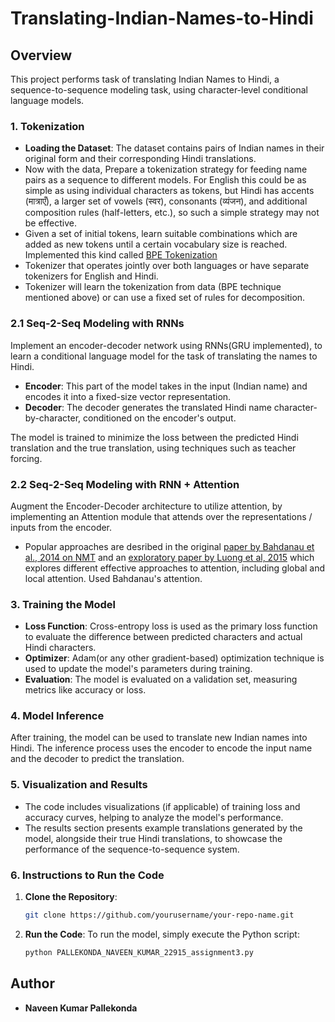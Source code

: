 # Translating-Indian-Names-to-Hindi


## Overview

This project performs task of translating Indian Names to Hindi, a sequence-to-sequence modeling task, using character-level conditional language models.

### 1. **Tokenization**
- **Loading the Dataset**: The dataset contains pairs of Indian names in their original form and their corresponding Hindi translations.
- Now with the data, Prepare a tokenization strategy for feeding name pairs as a sequence to different models. For English this could be as simple as using individual characters as tokens, but Hindi has accents (मात्राएँ), a larger set of vowels (स्वर), consonants (व्यंजन), and additional composition rules (half-letters, etc.), so such a simple strategy may not be effective.
- Given a set of initial tokens, learn suitable combinations which are added as new tokens until a certain vocabulary size is reached. Implemented this kind called [BPE Tokenization](https://arxiv.org/abs/1508.07909)
- Tokenizer that operates jointly over both languages or have separate tokenizers for English and Hindi.
- Tokenizer will learn the tokenization from data (BPE technique mentioned above) or can use a fixed set of rules for decomposition.

### 2.1 **Seq-2-Seq Modeling with RNNs**
   Implement an encoder-decoder network using RNNs(GRU implemented), to learn a conditional language model for the task of translating the names to Hindi.
   
   - **Encoder**: This part of the model takes in the input (Indian name) and encodes it into a fixed-size vector representation.
   - **Decoder**: The decoder generates the translated Hindi name character-by-character, conditioned on the encoder's output.
   
   The model is trained to minimize the loss between the predicted Hindi translation and the true translation, using techniques such as teacher forcing.

### 2.2 **Seq-2-Seq Modeling with RNN + Attention**
  Augment the Encoder-Decoder architecture to utilize attention, by implementing an Attention module that attends over the representations / inputs from the encoder.

- Popular approaches are desribed in the original [paper by Bahdanau et al., 2014 on NMT](https://arxiv.org/abs/1409.0473) and an [exploratory paper by Luong et al, 2015](https://arxiv.org/abs/1508.04025) which explores different effective approaches to attention, including global and local attention. Used Bahdanau's attention.

### 3. **Training the Model**
   - **Loss Function**: Cross-entropy loss is used as the primary loss function to evaluate the difference between predicted characters and actual Hindi characters.
   - **Optimizer**: Adam(or any other gradient-based) optimization technique is used to update the model's parameters during training.
   - **Evaluation**: The model is evaluated on a validation set, measuring metrics like accuracy or loss.

### 4. **Model Inference**
   After training, the model can be used to translate new Indian names into Hindi. The inference process uses the encoder to encode the input name and the decoder to predict the translation.

### 5. **Visualization and Results**
   - The code includes visualizations (if applicable) of training loss and accuracy curves, helping to analyze the model's performance.
   - The results section presents example translations generated by the model, alongside their true Hindi translations, to showcase the performance of the sequence-to-sequence system.

### 6. **Instructions to Run the Code**
   1. **Clone the Repository**:
      ```bash
      git clone https://github.com/yourusername/your-repo-name.git
      ```
   2. **Run the Code**:
      To run the model, simply execute the Python script:
      ```bash
      python PALLEKONDA_NAVEEN_KUMAR_22915_assignment3.py
      ```

## Author
- **Naveen Kumar Pallekonda**

